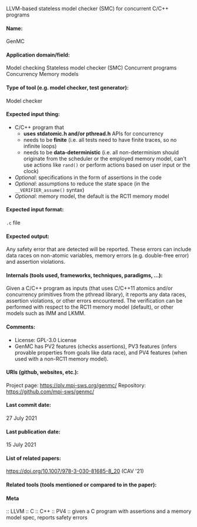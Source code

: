 LLVM-based stateless model checker (SMC) for concurrent C/C++ programs

#### Name:
GenMC

#### Application domain/field:
Model checking
Stateless model checker (SMC)
Concurrent programs
Concurrency
Memory models

#### Type of tool (e.g. model checker, test generator):
Model checker

#### Expected input thing:
- C/C++ program that 
	- **uses stdatomic.h and/or pthread.h** APIs for concurrency
	- needs to be **finite** (i.e. all tests need to have finite traces, so no infinite loops)
	- needs to be **data-deterministic** (i.e. all non-determinism should originate from the scheduler or the employed memory model, can't use actions like `rand()` or perform actions based on user input or the clock)
- *Optional*: specifications in the form of assertions in the code
- *Optional*: assumptions to reduce the state space (in the `__VERIFIER_assume()` syntax)
- *Optional*: memory model, the default is the RC11 memory model

#### Expected input format:
`.c` file

#### Expected output:
Any safety error that are detected will be reported. 
These errors can include data races on non-atomic variables, memory errors (e.g. double-free error) and assertion violations.

#### Internals (tools used, frameworks, techniques, paradigms, ...):
Given a C/C++ program as inputs (that uses C/C++11 atomics and/or concurrency primitives from the pthread library), it reports any data races, assertion violations, or other errors encountered.
The verification can be performed with respect to the RC11 memory model (default), or other models such as IMM and LKMM.

#### Comments:
- License: GPL-3.0 License
- GenMC has PV2 features (checks assertions), PV3 features (infers provable properties from goals like data race), and PV4 features (when used with a non-RC11 memory model).

#### URIs (github, websites, etc.):
Project page: https://plv.mpi-sws.org/genmc/
Repository: https://github.com/mpi-sws/genmc/

#### Last commit date:
27 July 2021

#### Last publication date:
15 July 2021

#### List of related papers:
https://doi.org/10.1007/978-3-030-81685-8_20 (CAV '21)

#### Related tools (tools mentioned or compared to in the paper):

#### Meta
:: LLVM
:: C
:: C++
:: PV4 :: given a C program with assertions and a memory model spec, reports safety errors